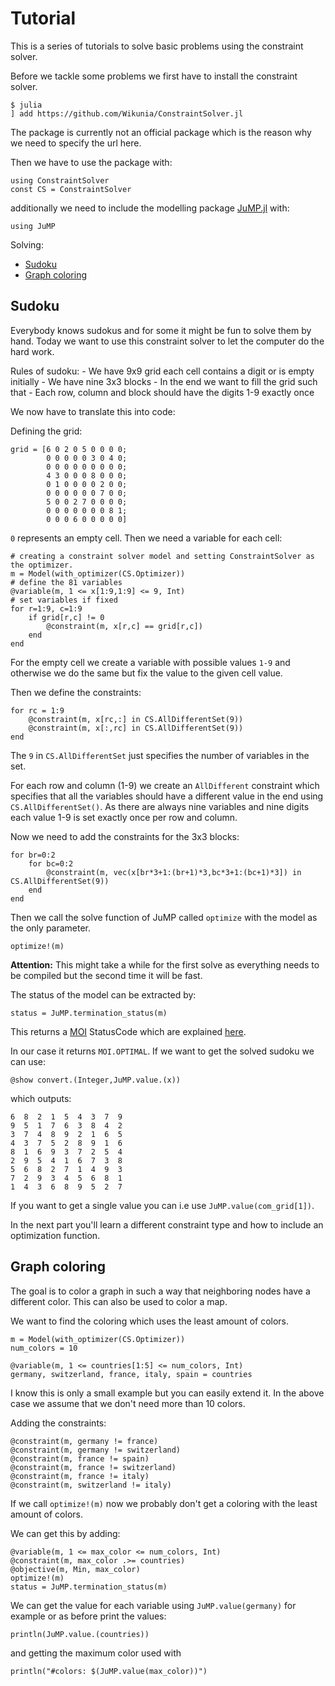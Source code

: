 # Tutorial

This is a series of tutorials to solve basic problems using the constraint solver.

Before we tackle some problems we first have to install the constraint solver.

```
$ julia
] add https://github.com/Wikunia/ConstraintSolver.jl
```

The package is currently not an official package which is the reason why we need to specify the url here.

Then we have to use the package with:

```
using ConstraintSolver
const CS = ConstraintSolver
```

additionally we need to include the modelling package [JuMP.jl](https://github.com/JuliaOpt/JuMP.jl) with:

```
using JuMP
```

Solving:
  - [Sudoku](#Sudoku-1)
  - [Graph coloring](#Graph-coloring-1)

## Sudoku

Everybody knows sudokus and for some it might be fun to solve them by hand. Today we want to use
this constraint solver to let the computer do the hard work.

Rules of sudoku:
    - We have 9x9 grid each cell contains a digit or is empty initially
    - We have nine 3x3 blocks 
    - In the end we want to fill the grid such that
      - Each row, column and block should have the digits 1-9 exactly once
  
We now have to translate this into code:

Defining the grid:
```
grid = [6 0 2 0 5 0 0 0 0;
        0 0 0 0 0 3 0 4 0;
        0 0 0 0 0 0 0 0 0;
        4 3 0 0 0 8 0 0 0;
        0 1 0 0 0 0 2 0 0;
        0 0 0 0 0 0 7 0 0;
        5 0 0 2 7 0 0 0 0;
        0 0 0 0 0 0 0 8 1;
        0 0 0 6 0 0 0 0 0]
```

`0` represents an empty cell. Then we need a variable for each cell:

```
# creating a constraint solver model and setting ConstraintSolver as the optimizer.
m = Model(with_optimizer(CS.Optimizer)) 
# define the 81 variables
@variable(m, 1 <= x[1:9,1:9] <= 9, Int)
# set variables if fixed
for r=1:9, c=1:9
    if grid[r,c] != 0
        @constraint(m, x[r,c] == grid[r,c])
    end
end
```

For the empty cell we create a variable with possible values `1-9` and otherwise we do the same but fix the value to the given cell value.

Then we define the constraints:

```
for rc = 1:9
    @constraint(m, x[rc,:] in CS.AllDifferentSet(9))
    @constraint(m, x[:,rc] in CS.AllDifferentSet(9))
end
```
The `9` in `CS.AllDifferentSet` just specifies the number of variables in the set.

For each row and column (1-9) we create an `AllDifferent` constraint which specifies that all the variables should have a different value in the end using `CS.AllDifferentSet()`.
As there are always nine variables and nine digits each value 1-9 is set exactly once per row and column.

Now we need to add the constraints for the 3x3 blocks:

```
for br=0:2
    for bc=0:2
        @constraint(m, vec(x[br*3+1:(br+1)*3,bc*3+1:(bc+1)*3]) in CS.AllDifferentSet(9))
    end
end
```

Then we call the solve function of JuMP called `optimize` with the model as the only parameter.

```
optimize!(m)
```
**Attention:** This might take a while for the first solve as everything needs to be compiled but the second time it will be fast.

The status of the model can be extracted by:

```
status = JuMP.termination_status(m)
```

This returns a [MOI](https://github.com/JuliaOpt/MathOptInterface.jl) StatusCode which are explained [here](http://www.juliaopt.org/JuMP.jl/v0.19.2/solutions/#MathOptInterface.TerminationStatusCode).

In our case it returns `MOI.OPTIMAL`. If we want to get the solved sudoku we can use:

```
@show convert.(Integer,JuMP.value.(x))
```

which outputs:
```
6  8  2  1  5  4  3  7  9
9  5  1  7  6  3  8  4  2
3  7  4  8  9  2  1  6  5
4  3  7  5  2  8  9  1  6
8  1  6  9  3  7  2  5  4
2  9  5  4  1  6  7  3  8
5  6  8  2  7  1  4  9  3
7  2  9  3  4  5  6  8  1
1  4  3  6  8  9  5  2  7
```

If you want to get a single value you can i.e use `JuMP.value(com_grid[1])`.

In the next part you'll learn a different constraint type and how to include an optimization function.

## Graph coloring

The goal is to color a graph in such a way that neighboring nodes have a different color. This can also be used to color a map.

We want to find the coloring which uses the least amount of colors.

```
m = Model(with_optimizer(CS.Optimizer))
num_colors = 10

@variable(m, 1 <= countries[1:5] <= num_colors, Int)
germany, switzerland, france, italy, spain = countries
```

I know this is only a small example but you can easily extend it.
In the above case we assume that we don't need more than 10 colors.

Adding the constraints:

```
@constraint(m, germany != france)
@constraint(m, germany != switzerland)
@constraint(m, france != spain)
@constraint(m, france != switzerland)
@constraint(m, france != italy)
@constraint(m, switzerland != italy)
```

If we call `optimize!(m)` now we probably don't get a coloring with the least amount of colors.

We can get this by adding:

```
@variable(m, 1 <= max_color <= num_colors, Int)
@constraint(m, max_color .>= countries)
@objective(m, Min, max_color)
optimize!(m)
status = JuMP.termination_status(m)
```

We can get the value for each variable using `JuMP.value(germany)` for example or as before print the values:

```
println(JuMP.value.(countries))
```

and getting the maximum color used with 

```
println("#colors: $(JuMP.value(max_color))")
```